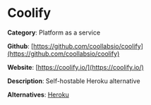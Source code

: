 
# Coolify

**Category**: Platform as a service

**Github**: [https://github.com/coollabsio/coolify](https://github.com/coollabsio/coolify)

**Website**: [https://coolify.io/](https://coolify.io/)

**Description**:
Self-hostable Heroku alternative

**Alternatives**: [Heroku](https://www.heroku.com/)
